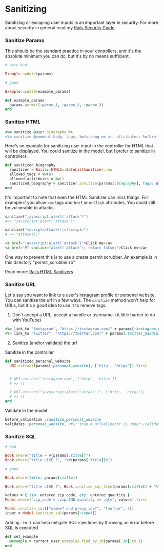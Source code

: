 # Sanitizing

Sanitizing or escaping user inputs is an important layer in security. For more about security in general read my [Rails Security Guide](https://github.com/stevenjcumming/rails-security-guide)

### Sanitize Params

This should be the standard practice in your controllers, and it's the absolute minimum you can do, but it's by no means sufficient.

```ruby
# very bad

Example.update(params)

# good

Example.update(example_params)

def example_params
  params.permit(:param_1, :param_2, :param_3)
end
```

### Sanitize HTML

```ruby
<%= sanitize @user.biography %>
<%= sanitize @comment.body, tags: %w(strong em a), attributes: %w(href) %>
```

Here's an example for sanitizing user input in the controller for HTML that will be displayed. You could sanitize in the model, but I prefer to sanitize in controllers.

```ruby
def sanitized_biography
  sanitizer = Rails::HTML5::SafeListSanitizer.new
  allowed_tags = %w(p)
  allowed_attributes = %w()
  sanitized_biography = sanitizer.sanitize(params[:biography], tags: allowed_tags, attributes: allowed_attributes)
end
```

It's important to note that even the HTML Sanitizer can miss things. For example if you allow `<a>` tags and `href` or `onClick` attributes. You could still be vulnerable to attacks.

```ruby
sanitize("javascript:alert('attack')")
#=> "javascript:alert('attack')"

sanitize("<script>attack();</script>")
# => "attack();"
```

```html
<a href="javascript:alert('attack')">Click me</a>
<a href="#" onclick="alert('attack'); return false;">Click me</a>
```

One way to prevent this is to use a create permit scrubber. An example is in this directory "permit_scrubber.rb"

Read more: [Rails HTML Sanitizers
](https://github.com/rails/rails-html-sanitizer)

### Sanitize URL

Let's say you want to link to a user's instagram profile or personal website. You can sanitize the url in a few ways. The `sanitize` method won't help for URLs, but it's a good idea to use it to remove tags.

1. Don't accept a URL, accept a handle or username. (A little harder to do with YouTube)

```ruby
<%= link_to "Instagram", "https://instagram.com/" + params[:instagram_username] %>
<%= link_to "Twitter", "https://twitter.com/" + params[:twitter_handle] %>
```

2. Sanitize (and/or validate) the url

Sanitize in the controller

```ruby
def sanitized_personal_website
  URI.extract(params[:personal_website], ['http', 'https']).first


  # URI.extract("instagram.com", ['http', 'https'])
  # => []

  # URI.extract("javascript:alert('attack')", ['http', 'https'])
  # => []
end
```

Validate in the model

```ruby
before_validation :sanitize_personal_website
validates :personal_website, url: true # UrlValidator is under /validators
```

### Sanitize SQL

```ruby
# bad

Book.where("title = #{params[:title]}")
Book.where("title LIKE ?", "%#{params[:title]}%")

# good

Book.where(title: params[:title])

Book.where("title LIKE ?", Book.sanitize_sql_like(params[:title]) + "%")

values = { zip: entered_zip_code, qty: entered_quantity }
Model.where("zip_code = :zip AND quantity >= :qty", values).first

Model.sanitize_sql(["name=? and group_id=?", "foo'bar", 4])
input = Model.sanitize_sql(params[:input])

```

Adding `.to_i` can help mitigate SQL injections by throwing an error before SQL is executed

```ruby
def set_example
  @example = current_user.examples.find_by_id(params[:id].to_i)
end
```
